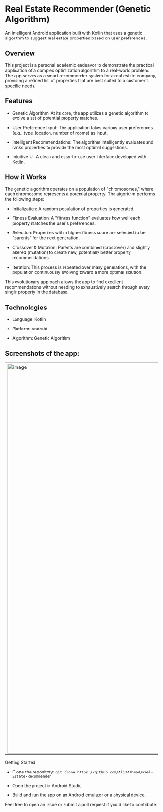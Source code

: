 # Real Estate Recommender (Genetic Algorithm)
An intelligent Android application built with Kotlin that uses a genetic algorithm to suggest real estate properties based on user preferences.

## Overview
This project is a personal academic endeavor to demonstrate the practical application of a complex optimization algorithm to a real-world problem. The app serves as a smart recommender system for a real estate company, providing a refined list of properties that are best suited to a customer's specific needs.

## Features
* Genetic Algorithm: At its core, the app utilizes a genetic algorithm to evolve a set of potential property matches.

* User Preference Input: The application takes various user preferences (e.g., type, location, number of rooms) as input.

* Intelligent Recommendations: The algorithm intelligently evaluates and ranks properties to provide the most optimal suggestions.

* Intuitive UI: A clean and easy-to-use user interface developed with Kotlin.

## How it Works
The genetic algorithm operates on a population of "chromosomes," where each chromosome represents a potential property. The algorithm performs the following steps:

* Initialization: A random population of properties is generated.

* Fitness Evaluation: A "fitness function" evaluates how well each property matches the user's preferences.

* Selection: Properties with a higher fitness score are selected to be "parents" for the next generation.

* Crossover & Mutation: Parents are combined (crossover) and slightly altered (mutation) to create new, potentially better property recommendations.

* Iteration: This process is repeated over many generations, with the population continuously evolving toward a more optimal solution.

This evolutionary approach allows the app to find excellent recommendations without needing to exhaustively search through every single property in the database.

## Technologies
* Language: Kotlin

* Platform: Android

* Algorithm: Genetic Algorithm

## Screenshots of the app:
<table>
<tr>
<td><img width="640" height="1280" alt="image" src="https://github.com/user-attachments/assets/7eddc9b5-adee-4ad9-9daa-9202d59b137a" /></td>
<td><img width="640" height="1280" alt="image" src="https://github.com/user-attachments/assets/b9c83c76-4e94-43eb-b39b-f76f62167f6c" /></td>
<td><img width="640" height="1280" alt="image" src="https://github.com/user-attachments/assets/0b6a8855-ac67-4af5-98db-752201b25ff1" /></td>
<td><img width="640" height="1280" alt="image" src="https://github.com/user-attachments/assets/3f2d0ec6-bc4f-472c-a2bc-21966e025707" /></td>
</tr>
</table>

Getting Started
* Clone the repository: ```git clone https://github.com/Ali34Ahmad/Real-Estate-Recommender```

* Open the project in Android Studio.

* Build and run the app on an Android emulator or a physical device.

Feel free to open an issue or submit a pull request if you'd like to contribute.


